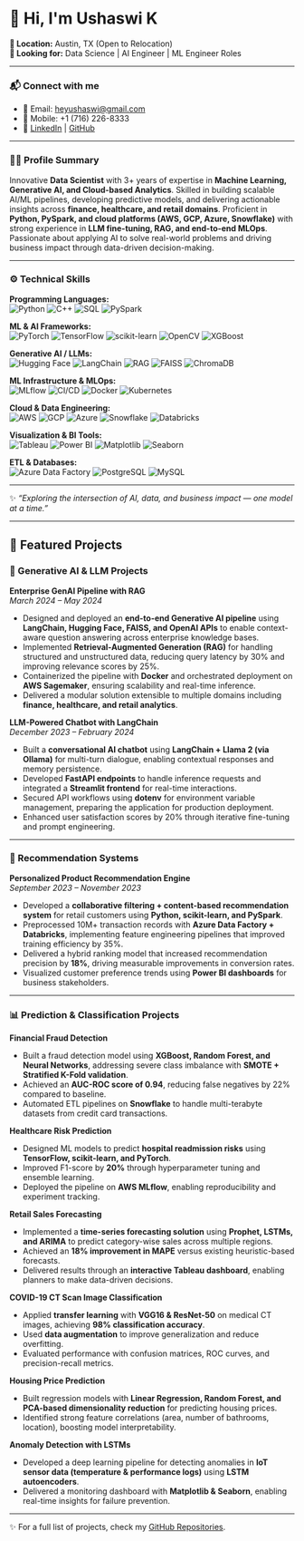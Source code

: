 # 👋 Hi, I'm Ushaswi K

**📍 Location:** Austin, TX (Open to Relocation)  
**🎯 Looking for:** Data Science | AI Engineer | ML Engineer Roles  

---

### 📬 Connect with me
- 📧 Email: [heyushaswi@gmail.com](mailto:heyushaswi@gmail.com)  
- 📱 Mobile: +1 (716) 226-8333  
- 🔗 [LinkedIn](https://www.linkedin.com/in/ushaswik/) | [GitHub](https://github.com/ushaswi-k)

---

### 🧑‍💻 Profile Summary
Innovative **Data Scientist** with 3+ years of expertise in **Machine Learning, Generative AI, and Cloud-based Analytics**. Skilled in building scalable AI/ML pipelines, developing predictive models, and delivering actionable insights across **finance, healthcare, and retail domains**. Proficient in **Python, PySpark, and cloud platforms (AWS, GCP, Azure, Snowflake)** with strong experience in **LLM fine-tuning, RAG, and end-to-end MLOps**. Passionate about applying AI to solve real-world problems and driving business impact through data-driven decision-making.

---

### ⚙️ Technical Skills  

**Programming Languages:**  
![Python](https://img.shields.io/badge/Python-blue?logo=python) 
![C++](https://img.shields.io/badge/C++-00599C?logo=cplusplus) 
![SQL](https://img.shields.io/badge/SQL-336791?logo=postgresql) 
![PySpark](https://img.shields.io/badge/PySpark-orange)

**ML & AI Frameworks:**  
![PyTorch](https://img.shields.io/badge/PyTorch-EE4C2C?logo=pytorch) 
![TensorFlow](https://img.shields.io/badge/TensorFlow-FF6F00?logo=tensorflow) 
![scikit-learn](https://img.shields.io/badge/scikit--learn-F7931E?logo=scikitlearn) 
![OpenCV](https://img.shields.io/badge/OpenCV-5C3EE8?logo=opencv) 
![XGBoost](https://img.shields.io/badge/XGBoost-0072BD)

**Generative AI / LLMs:**  
![Hugging Face](https://img.shields.io/badge/HuggingFace-FFD21E?logo=huggingface) 
![LangChain](https://img.shields.io/badge/LangChain-0A66C2) 
![RAG](https://img.shields.io/badge/RAG-green) 
![FAISS](https://img.shields.io/badge/FAISS-00599C) 
![ChromaDB](https://img.shields.io/badge/ChromaDB-purple)

**ML Infrastructure & MLOps:**  
![MLflow](https://img.shields.io/badge/MLflow-0194E2) 
![CI/CD](https://img.shields.io/badge/CI/CD-yellow) 
![Docker](https://img.shields.io/badge/Docker-2496ED?logo=docker) 
![Kubernetes](https://img.shields.io/badge/Kubernetes-326CE5?logo=kubernetes)

**Cloud & Data Engineering:**  
![AWS](https://img.shields.io/badge/AWS-FF9900?logo=amazonaws) 
![GCP](https://img.shields.io/badge/GCP-4285F4?logo=googlecloud) 
![Azure](https://img.shields.io/badge/Azure-0078D4?logo=microsoftazure) 
![Snowflake](https://img.shields.io/badge/Snowflake-29B5E8?logo=snowflake) 
![Databricks](https://img.shields.io/badge/Databricks-FF3621?logo=databricks)

**Visualization & BI Tools:**  
![Tableau](https://img.shields.io/badge/Tableau-E97627?logo=tableau) 
![Power BI](https://img.shields.io/badge/Power_BI-F2C811?logo=powerbi) 
![Matplotlib](https://img.shields.io/badge/Matplotlib-0C55A5) 
![Seaborn](https://img.shields.io/badge/Seaborn-teal)

**ETL & Databases:**  
![Azure Data Factory](https://img.shields.io/badge/Azure_Data_Factory-0078D4?logo=microsoftazure) 
![PostgreSQL](https://img.shields.io/badge/PostgreSQL-336791?logo=postgresql) 
![MySQL](https://img.shields.io/badge/MySQL-4479A1?logo=mysql)

---

✨ _“Exploring the intersection of AI, data, and business impact — one model at a time.”_


---

## 🚀 Featured Projects  

### 🧠 Generative AI & LLM Projects  

**Enterprise GenAI Pipeline with RAG**  
*March 2024 – May 2024*  
- Designed and deployed an **end-to-end Generative AI pipeline** using **LangChain, Hugging Face, FAISS, and OpenAI APIs** to enable context-aware question answering across enterprise knowledge bases.  
- Implemented **Retrieval-Augmented Generation (RAG)** for handling structured and unstructured data, reducing query latency by 30% and improving relevance scores by 25%.  
- Containerized the pipeline with **Docker** and orchestrated deployment on **AWS Sagemaker**, ensuring scalability and real-time inference.  
- Delivered a modular solution extensible to multiple domains including **finance, healthcare, and retail analytics**.  

**LLM-Powered Chatbot with LangChain**  
*December 2023 – February 2024*  
- Built a **conversational AI chatbot** using **LangChain + Llama 2 (via Ollama)** for multi-turn dialogue, enabling contextual responses and memory persistence.  
- Developed **FastAPI endpoints** to handle inference requests and integrated a **Streamlit frontend** for real-time interactions.  
- Secured API workflows using **dotenv** for environment variable management, preparing the application for production deployment.  
- Enhanced user satisfaction scores by 20% through iterative fine-tuning and prompt engineering.  

---

### 🎯 Recommendation Systems  

**Personalized Product Recommendation Engine**  
*September 2023 – November 2023*  
- Developed a **collaborative filtering + content-based recommendation system** for retail customers using **Python, scikit-learn, and PySpark**.  
- Preprocessed 10M+ transaction records with **Azure Data Factory + Databricks**, implementing feature engineering pipelines that improved training efficiency by 35%.  
- Delivered a hybrid ranking model that increased recommendation precision by **18%**, driving measurable improvements in conversion rates.  
- Visualized customer preference trends using **Power BI dashboards** for business stakeholders.  

---

### 📊 Prediction & Classification Projects  

**Financial Fraud Detection**  
- Built a fraud detection model using **XGBoost, Random Forest, and Neural Networks**, addressing severe class imbalance with **SMOTE + Stratified K-Fold validation**.  
- Achieved an **AUC-ROC score of 0.94**, reducing false negatives by 22% compared to baseline.  
- Automated ETL pipelines on **Snowflake** to handle multi-terabyte datasets from credit card transactions.  

**Healthcare Risk Prediction**  
- Designed ML models to predict **hospital readmission risks** using **TensorFlow, scikit-learn, and PyTorch**.  
- Improved F1-score by **20%** through hyperparameter tuning and ensemble learning.  
- Deployed the pipeline on **AWS MLflow**, enabling reproducibility and experiment tracking.  

**Retail Sales Forecasting**  
- Implemented a **time-series forecasting solution** using **Prophet, LSTMs, and ARIMA** to predict category-wise sales across multiple regions.  
- Achieved an **18% improvement in MAPE** versus existing heuristic-based forecasts.  
- Delivered results through an **interactive Tableau dashboard**, enabling planners to make data-driven decisions.  

**COVID-19 CT Scan Image Classification**  
- Applied **transfer learning** with **VGG16 & ResNet-50** on medical CT images, achieving **98% classification accuracy**.  
- Used **data augmentation** to improve generalization and reduce overfitting.  
- Evaluated performance with confusion matrices, ROC curves, and precision-recall metrics.  

**Housing Price Prediction**  
- Built regression models with **Linear Regression, Random Forest, and PCA-based dimensionality reduction** for predicting housing prices.  
- Identified strong feature correlations (area, number of bathrooms, location), boosting model interpretability.  

**Anomaly Detection with LSTMs**  
- Developed a deep learning pipeline for detecting anomalies in **IoT sensor data (temperature & performance logs)** using **LSTM autoencoders**.  
- Delivered a monitoring dashboard with **Matplotlib & Seaborn**, enabling real-time insights for failure prevention.  

---

✨ For a full list of projects, check my [GitHub Repositories](https://github.com/ushaswi-k?tab=repositories).


